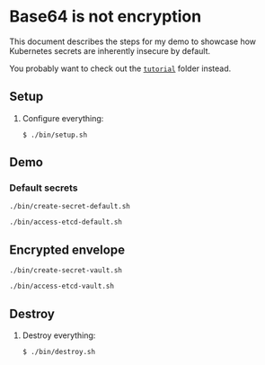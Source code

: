 # Base64 is not encryption

This document describes the steps for my demo to showcase how Kubernetes secrets
are inherently insecure by default.

You probably want to check out the [`tutorial`](tutorial) folder instead.

## Setup

1. Configure everything:

    ```text
    $ ./bin/setup.sh
    ```

## Demo

### Default secrets

```text
./bin/create-secret-default.sh
```

```text
./bin/access-etcd-default.sh
```

## Encrypted envelope

```text
./bin/create-secret-vault.sh
```

```text
./bin/access-etcd-vault.sh
```

## Destroy

1. Destroy everything:

    ```text
    $ ./bin/destroy.sh
    ```
